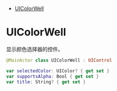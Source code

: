 <!-- TOC -->

- [UIColorWell](#uicolorwell)

<!-- /TOC -->

# UIColorWell

显示颜色选择器的控件。

```swift
@MainActor class UIColorWell : UIControl

var selectedColor: UIColor? { get set }
var supportsAlpha: Bool { get set }
var title: String? { get set }
```